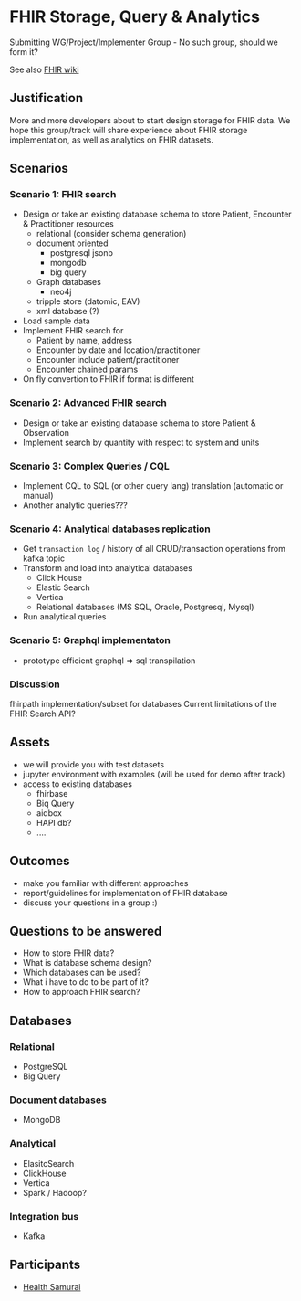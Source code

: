 # FHIR Storage, Query & Analytics

Submitting WG/Project/Implementer Group - 
No such group, should we form it?

See also [FHIR wiki](http://wiki.hl7.org/index.php?title=201805_FHIR_Storage_and_Analytics#Track_Overview)

## Justification 

More and more developers about to start design storage for FHIR data.
We hope this group/track will share experience about FHIR storage implementation,
as well as analytics on FHIR datasets.


## Scenarios

### Scenario 1: FHIR search
* Design or take an existing database schema to store Patient, Encounter & Practitioner resources
  * relational (consider schema generation)
  * document oriented 
     * postgresql jsonb
     * mongodb
     * big query
  * Graph databases
     * neo4j
  * tripple store (datomic, EAV)
  * xml database (?)
* Load sample data
* Implement FHIR search for 
  * Patient by name, address
  * Encounter by date and location/practitioner
  * Encounter include patient/practitioner
  * Encounter chained params
* On fly convertion to FHIR if format is different

### Scenario 2: Advanced FHIR search

* Design or take an existing database schema to store Patient & Observation
* Implement search by quantity with respect to system and units

### Scenario 3: Complex Queries / CQL

* Implement CQL to SQL (or other query lang) translation (automatic or manual)
* Another analytic queries???


### Scenario 4: Analytical databases replication

* Get `transaction log` / history of all CRUD/transaction operations from kafka topic
* Transform and load into analytical databases
  * Click House
  * Elastic Search
  * Vertica
  * Relational databases (MS SQL, Oracle, Postgresql, Mysql)
* Run analytical queries

### Scenario 5: Graphql implementaton

* prototype efficient graphql => sql transpilation

### Discussion

fhirpath implementation/subset for databases
Current limitations of the FHIR Search API?


## Assets

* we will provide you with test datasets 
* jupyter environment with examples (will be used for demo after track)
* access to existing databases
  * fhirbase
  * Biq Query
  * aidbox
  * HAPI db?
  * ....

## Outcomes

* make you familiar with different approaches
* report/guidelines for implementation of FHIR database
* discuss your questions in a group :)


## Questions to be answered

* How to store FHIR data?
* What is database schema design?
* Which databases can be used?
* What i have to do to be part of it?
* How to approach FHIR search?



## Databases

### Relational

* PostgreSQL
* Big Query

### Document databases

* MongoDB

### Analytical

* ElasitcSearch
* ClickHouse
* Vertica
* Spark / Hadoop?

### Integration bus

* Kafka


## Participants

* [Health Samurai](http://health-samur.ai)
